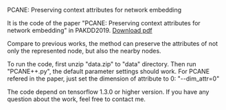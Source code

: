 PCANE: Preserving context attributes for network embedding

It is the code of the paper "PCANE: Preserving context attributes for network embedding" in PAKDD2019.
<a href='https://github.com/zhudanhao/PCANE/blob/master/PCANE.pdf'>Download pdf</a>

Compare to previous works, the method can preserve the attributes of not only the represented node, but also the nearby nodes.

To run the code, first unzip "data.zip" to "data" directory. Then run "PCANE++.py", the default parameter settings should work.
For PCANE refered in the paper, just set the dimension of attribute to 0: "--dim_attr=0"

The code depend on tensorflow 1.3.0 or higher version.
If you have any question about the work, feel free to contact me.
